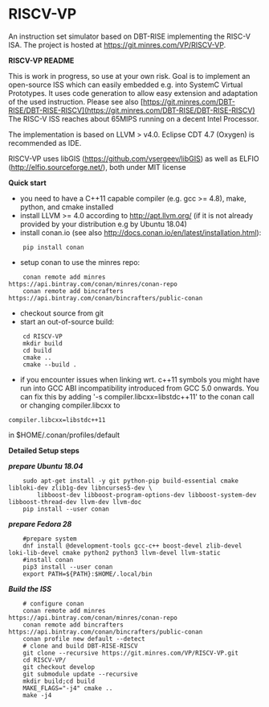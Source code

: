 # RISCV-VP
An instruction set simulator based on DBT-RISE implementing the RISC-V ISA. The project is hosted at https://git.minres.com/VP/RISCV-VP.

**RISCV-VP README**

This is work in progress, so use at your own risk. Goal is to implement an open-source ISS which can easily embedded e.g. into SystemC Virtual Prototypes. It uses code generation to allow easy extension and adaptation of the used instruction. Please see also [https://git.minres.com/DBT-RISE/DBT-RISE-RISCV](https://git.minres.com/DBT-RISE/DBT-RISE-RISCV)
The RISC-V ISS reaches about 65MIPS running on a decent Intel Processor.

The implementation is based on LLVM > v4.0. Eclipse CDT 4.7 (Oxygen) is recommended as IDE.

RISCV-VP uses libGIS (https://github.com/vsergeev/libGIS) as well as ELFIO (http://elfio.sourceforge.net/), both under MIT license 


**Quick start**

* you need to have a C++11 capable compiler (e.g. gcc >= 4.8), make, python, and cmake installed
* install LLVM >= 4.0 according to http://apt.llvm.org/ (if it is not already provided by your distribution e.g by Ubuntu 18.04)
* install conan.io (see also http://docs.conan.io/en/latest/installation.html):
```
    pip install conan
```
* setup conan to use the minres repo:
```
    conan remote add minres https://api.bintray.com/conan/minres/conan-repo
    conan remote add bincrafters https://api.bintray.com/conan/bincrafters/public-conan
```
* checkout source from git
* start an out-of-source build:
```
    cd RISCV-VP
    mkdir build
    cd build
    cmake ..
    cmake --build .
```
* if you encounter issues when linking wrt. c++11 symbols you might have run into GCC ABI incompatibility introduced from GCC 5.0 onwards. You can fix this by adding '-s compiler.libcxx=libstdc++11' to the conan call or changing compiler.libcxx to
```
compiler.libcxx=libstdc++11
```
in $HOME/.conan/profiles/default

**Detailed Setup steps**

***prepare Ubuntu 18.04***

```
    sudo apt-get install -y git python-pip build-essential cmake libloki-dev zlib1g-dev libncurses5-dev \	
        libboost-dev libboost-program-options-dev libboost-system-dev libboost-thread-dev llvm-dev llvm-doc
    pip install --user conan
```

***prepare Fedora 28***

```
    #prepare system
    dnf install @development-tools gcc-c++ boost-devel zlib-devel loki-lib-devel cmake python2 python3 llvm-devel llvm-static
    #install conan
    pip3 install --user conan
    export PATH=${PATH}:$HOME/.local/bin
```
 
***Build the ISS***

```
    # configure conan
    conan remote add minres https://api.bintray.com/conan/minres/conan-repo
    conan remote add bincrafters https://api.bintray.com/conan/bincrafters/public-conan
    conan profile new default --detect
    # clone and build DBT-RISE-RISCV
    git clone --recursive https://git.minres.com/VP/RISCV-VP.git
    cd RISCV-VP/
    git checkout develop
    git submodule update --recursive
    mkdir build;cd build
    MAKE_FLAGS="-j4" cmake ..
    make -j4
```
